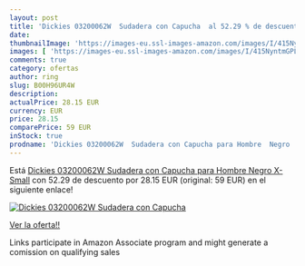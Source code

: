 ```yaml
---
layout: post
title: 'Dickies 03200062W  Sudadera con Capucha  al 52.29 % de descuento'
date: 
thumbnailImage: 'https://images-eu.ssl-images-amazon.com/images/I/415NyntmGPL._SL200_.jpg'
images: [ 'https://images-eu.ssl-images-amazon.com/images/I/415NyntmGPL._SL200_.jpg' ]
comments: true
category: ofertas
author: ring
slug: B00H96UR4W
description:
actualPrice: 28.15 EUR
currency: EUR
price: 28.15
comparePrice: 59 EUR
inStock: true
prodname: 'Dickies 03200062W  Sudadera con Capucha para Hombre  Negro  X-Small'
---
```


Está [Dickies 03200062W  Sudadera con Capucha para Hombre  Negro  X-Small](https://www.amazon.es/dp/B00H96UR4W/?tag=tolees-21) con 52.29 de descuento por 28.15 EUR (original: 59 EUR) en el siguiente enlace!

[![Dickies 03200062W  Sudadera con Capucha ](https://images-eu.ssl-images-amazon.com/images/I/415NyntmGPL._SL200_.jpg)](https://www.amazon.es/dp/B00H96UR4W/?tag=tolees-21)

[Ver la oferta!!](https://www.amazon.es/dp/B00H96UR4W/?tag=tolees-21)

Links participate in Amazon Associate program and might generate a comission on qualifying sales


